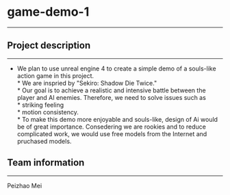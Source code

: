 # game-demo-1
-------
## Project description
------
  * We plan to use unreal engine 4 to create a simple demo of a souls-like action game in this project.    <br>   * We are inspried by "Sekiro: Shadow Die Twice." <br>     * Our goal is to achieve a realistic and intensive battle between the player and AI enemies. Therefore, we need to solve issues such as <br>    *    striking feeling <br>    *   motion consistency. <br>    *  To make this demo more enjoyable and souls-like, design of Ai would be of great importance. Consedering we are rookies and to reduce complicated work, we would use free models from the Internet and pruchased models.
## Team information
-----
Peizhao Mei
